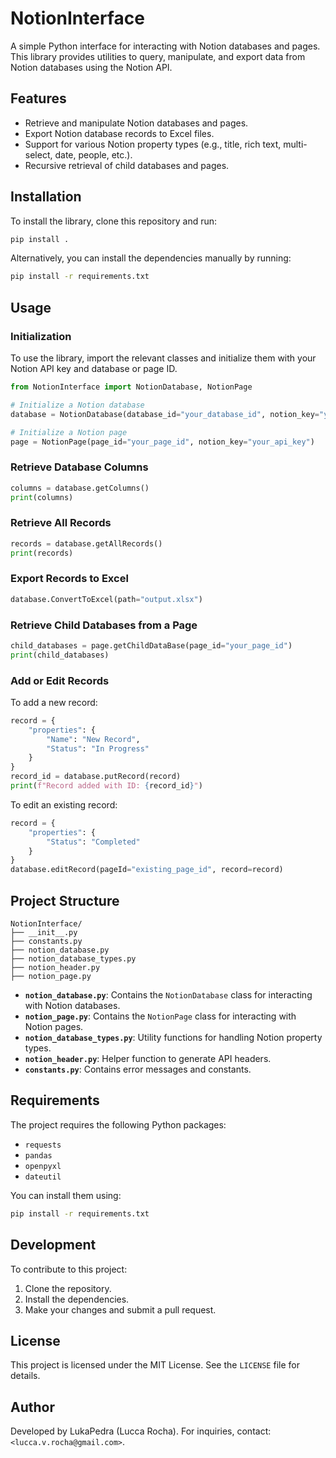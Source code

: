 # NotionInterface

A simple Python interface for interacting with Notion databases and pages. This library provides utilities to query, manipulate, and export data from Notion databases using the Notion API.

## Features

- Retrieve and manipulate Notion databases and pages.
- Export Notion database records to Excel files.
- Support for various Notion property types (e.g., title, rich text, multi-select, date, people, etc.).
- Recursive retrieval of child databases and pages.

## Installation

To install the library, clone this repository and run:

```bash
pip install .
```

Alternatively, you can install the dependencies manually by running:

```bash
pip install -r requirements.txt
```

## Usage

### Initialization

To use the library, import the relevant classes and initialize them with your Notion API key and database or page ID.

```python
from NotionInterface import NotionDatabase, NotionPage

# Initialize a Notion database
database = NotionDatabase(database_id="your_database_id", notion_key="your_api_key")

# Initialize a Notion page
page = NotionPage(page_id="your_page_id", notion_key="your_api_key")
```

### Retrieve Database Columns

```python
columns = database.getColumns()
print(columns)
```

### Retrieve All Records

```python
records = database.getAllRecords()
print(records)
```

### Export Records to Excel

```python
database.ConvertToExcel(path="output.xlsx")
```

### Retrieve Child Databases from a Page

```python
child_databases = page.getChildDataBase(page_id="your_page_id")
print(child_databases)
```

### Add or Edit Records

To add a new record:

```python
record = {
    "properties": {
        "Name": "New Record",
        "Status": "In Progress"
    }
}
record_id = database.putRecord(record)
print(f"Record added with ID: {record_id}")
```

To edit an existing record:

```python
record = {
    "properties": {
        "Status": "Completed"
    }
}
database.editRecord(pageId="existing_page_id", record=record)
```

## Project Structure

```
NotionInterface/
├── __init__.py
├── constants.py
├── notion_database.py
├── notion_database_types.py
├── notion_header.py
├── notion_page.py
```

- **`notion_database.py`**: Contains the `NotionDatabase` class for interacting with Notion databases.
- **`notion_page.py`**: Contains the `NotionPage` class for interacting with Notion pages.
- **`notion_database_types.py`**: Utility functions for handling Notion property types.
- **`notion_header.py`**: Helper function to generate API headers.
- **`constants.py`**: Contains error messages and constants.

## Requirements

The project requires the following Python packages:

- `requests`
- `pandas`
- `openpyxl`
- `dateutil`

You can install them using:

```bash
pip install -r requirements.txt
```

## Development

To contribute to this project:

1. Clone the repository.
2. Install the dependencies.
3. Make your changes and submit a pull request.

## License

This project is licensed under the MIT License. See the `LICENSE` file for details.

## Author

Developed by LukaPedra (Lucca Rocha). For inquiries, contact: `<lucca.v.rocha@gmail.com>`.